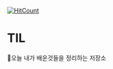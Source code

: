 [![HitCount](http://hits.dwyl.io/ihello72/TIL.svg)](http://hits.dwyl.io/ihello72/TIL)

# TIL
🤖오늘 내가 배운것들을 정리하는 저장소

